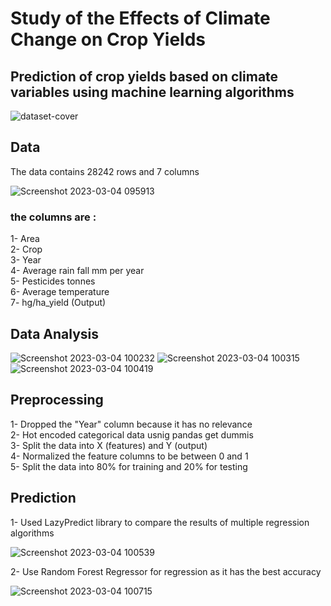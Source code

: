 # Study of the Effects of Climate Change on Crop Yields
## Prediction of crop yields based on climate variables using machine learning algorithms 
![dataset-cover](https://user-images.githubusercontent.com/39447236/222884458-65707c2b-bade-4bfe-a41a-80e024cdabaf.jpg)

## Data
The data contains 28242 rows and 7 columns  
  
![Screenshot 2023-03-04 095913](https://user-images.githubusercontent.com/39447236/222884543-ef5eef10-e35f-4fe0-bb56-97b8c40ae563.png)

### the columns are :  
1- Area  
2- Crop  
3- Year  
4- Average rain fall mm per year  
5- Pesticides tonnes  
6- Average temperature  
7- hg/ha_yield (Output)  
## Data Analysis
![Screenshot 2023-03-04 100232](https://user-images.githubusercontent.com/39447236/222884637-960c37ee-9b79-4fa8-a349-a47c224c84d0.png)
![Screenshot 2023-03-04 100315](https://user-images.githubusercontent.com/39447236/222884667-7a5d7341-2aeb-4f9a-aca8-c0e32f8c22ff.png)
![Screenshot 2023-03-04 100419](https://user-images.githubusercontent.com/39447236/222884694-042bf2e2-f60f-403b-bcca-9240d2f5828a.png)

## Preprocessing
1- Dropped the "Year" column because it has no relevance  
2- Hot encoded categorical data usnig pandas get dummis  
3- Split the data into X (features) and Y (output)  
4- Normalized the feature columns to be between 0 and 1  
5- Split the data into 80% for training and 20% for testing  
## Prediction
1- Used LazyPredict library to compare the results of multiple regression algorithms  
  
![Screenshot 2023-03-04 100539](https://user-images.githubusercontent.com/39447236/222884758-0b02fef1-4f4e-42ae-ad6e-571f96040957.png)

2- Use Random Forest Regressor for regression as it has the best accuracy  
  
![Screenshot 2023-03-04 100715](https://user-images.githubusercontent.com/39447236/222884810-502ac00e-ffe6-4a48-a386-07d9fc672de2.png)
